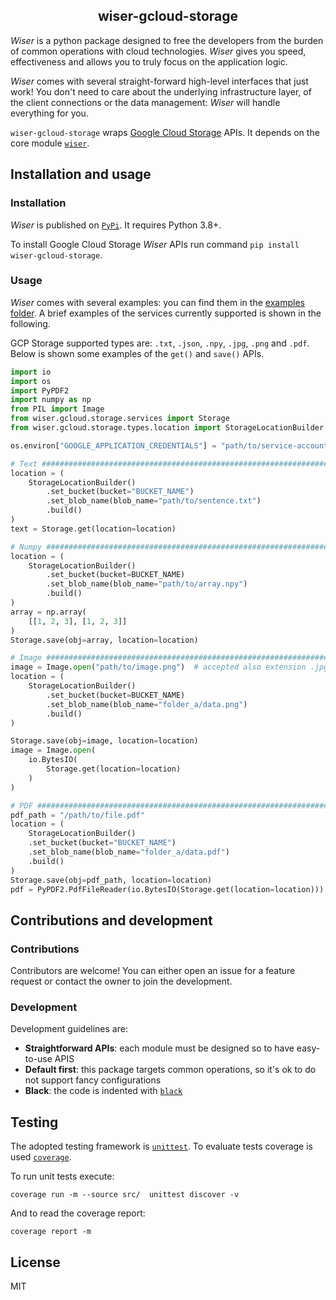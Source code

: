 <h2 align="center">wiser-gcloud-storage</h2>

_Wiser_ is a python package designed to free the developers from the burden of common operations with cloud technologies.
_Wiser_ gives you speed, effectiveness and allows you to truly focus on the application logic.

_Wiser_ comes with several straight-forward high-level interfaces that just work! You don't need to care about the 
underlying infrastructure layer, of the client connections or the data management: _Wiser_ will handle everything for you.

`wiser-gcloud-storage` wraps [Google Cloud Storage](https://cloud.google.com/storage) APIs. It depends on the core module [`wiser`](TODO).

## Installation and usage

### Installation

_Wiser_ is published on [`PyPi`](https://pypi.org/project/wiser/). It requires Python 3.8+.

To install Google Cloud Storage _Wiser_ APIs run command `pip install wiser-gcloud-storage`.

### Usage
_Wiser_ comes with several examples: you can find them in the [examples folder](https://github.com/nicolamassarenti/wiser/tree/main/package/examples/). A brief examples of the services currently supported is shown in the following.

GCP Storage supported types are: `.txt`, `.json`, `.npy`, `.jpg`, `.png` and `.pdf`. Below is shown some examples of the `get()` and `save()` APIs.

```python
import io
import os
import PyPDF2
import numpy as np
from PIL import Image
from wiser.gcloud.storage.services import Storage
from wiser.gcloud.storage.types.location import StorageLocationBuilder

os.environ["GOOGLE_APPLICATION_CREDENTIALS"] = "path/to/service-account.json"

# Text #################################################################################################################
location = (
    StorageLocationBuilder()
        .set_bucket(bucket="BUCKET_NAME")
        .set_blob_name(blob_name="path/to/sentence.txt")
        .build()
)
text = Storage.get(location=location)

# Numpy ################################################################################################################
location = (
    StorageLocationBuilder()
        .set_bucket(bucket=BUCKET_NAME)
        .set_blob_name(blob_name="path/to/array.npy")
        .build()
)
array = np.array(
    [[1, 2, 3], [1, 2, 3]]
)
Storage.save(obj=array, location=location)

# Image ################################################################################################################
image = Image.open("path/to/image.png")  # accepted also extension .jpg
location = (
    StorageLocationBuilder()
        .set_bucket(bucket=BUCKET_NAME)
        .set_blob_name(blob_name="folder_a/data.png")
        .build()
)

Storage.save(obj=image, location=location)
image = Image.open(
    io.BytesIO(
        Storage.get(location=location)
    )
)

# PDF ##################################################################################################################
pdf_path = "/path/to/file.pdf"
location = (
    StorageLocationBuilder()
    .set_bucket(bucket="BUCKET_NAME")
    .set_blob_name(blob_name="folder_a/data.pdf")
    .build()
)
Storage.save(obj=pdf_path, location=location)
pdf = PyPDF2.PdfFileReader(io.BytesIO(Storage.get(location=location)))
```

## Contributions and development

### Contributions
Contributors are welcome! You can either open an issue for a feature request or contact the owner to join the development.

### Development
Development guidelines are:

* **Straightforward APIs**: each module must be designed so to have easy-to-use APIS
* **Default first**: this package targets common operations, so it's ok to do not support fancy configurations
* **Black**: the code is indented with [`black`](https://github.com/psf/black)

    
## Testing
The adopted testing framework is [`unittest`](https://docs.python.org/3/library/unittest.html). To evaluate tests coverage is 
used [`coverage`](https://coverage.readthedocs.io/en/6.1.2/). 

To run unit tests execute:
```shell
coverage run -m --source src/  unittest discover -v
```
And to read the coverage report:
```shell
coverage report -m
```
## License

MIT